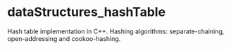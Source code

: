 # dataStructures_hashTable
Hash table implementation in C++. Hashing algorithms: separate-chaining, open-addressing and cookoo-hashing.
